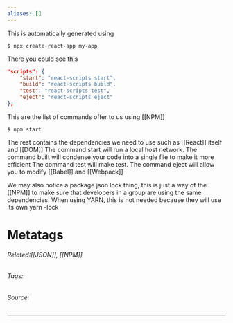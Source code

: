```yaml
---
aliases: []
---
```

This is automatically generated using
```shell
$ npx create-react-app my-app
```

There you could see this
```json
"scripts": {
	"start": "react-scripts start",
	"build": "react-scripts build",
	"test": "react-scripts test",
	"eject": "react-scripts eject"
},
```

This are the list of commands offer to us using [[NPM]]
```shell
$ npm start
```

The rest contains the dependencies we need to use such as [[React]] itself and [[DOM]]
The command start will run a local host network.
The command built will condense your code into a single file to make it more efficient
The command test will make test. 
The command eject will allow you to modify [[Babel]] and [[Webpack]]

We may also notice a package json lock thing, this is just a way of the [[NPM]] to make sure that developers in a group are using the same dependencies. When using YARN, this is not needed because they will use its own yarn -lock

# Metatags
###### Related:[[JSON]], [[NPM]]
###### Tags: 
###### Source: 

---